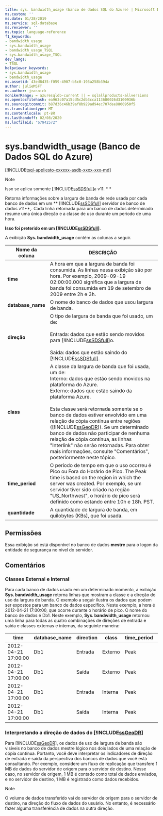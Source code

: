 ```yaml
---
title: sys. bandwidth_usage (banco de dados SQL do Azure) | Microsoft Docs
ms.custom: ''
ms.date: 01/28/2019
ms.service: sql-database
ms.reviewer: ''
ms.topic: language-reference
f1_keywords:
- bandwidth_usage
- sys.bandwidth_usage
- bandwidth_usage_TSQL
- sys.bandwidth_usage_TSQL
dev_langs:
- TSQL
helpviewer_keywords:
- sys.bandwidth_usage
- bandwidth_usage
ms.assetid: 43ed8435-f059-4907-b5c0-193a258b394a
author: julieMSFT
ms.author: jrasnick
monikerRange: = azuresqldb-current || = sqlallproducts-allversions
ms.openlocfilehash: ea963c07a15cd5c2db3cca113680026d3100936b
ms.sourcegitcommit: b87d36c46b39af8b929ad94ec707dee8800950f5
ms.translationtype: MT
ms.contentlocale: pt-BR
ms.lasthandoff: 02/08/2020
ms.locfileid: "67942572"
---
```

# <a name="sysbandwidth_usage-azure-sql-database"></a>sys.bandwidth_usage (Banco de Dados SQL do Azure)

[!INCLUDE[tsql-appliesto-xxxxxx-asdb-xxxx-xxx-md](../../includes/tsql-appliesto-xxxxxx-asdb-xxxx-xxx-md.md)]

> [!NOTE]
> Isso se aplica somente [!INCLUDE[ssSDSfull](../../includes/sssdsfull-md.md)]a v11. * *  
  
 Retorna informações sobre a largura de banda de rede usada por cada banco de dados em um ** [!INCLUDE[ssSDSfull](../../includes/sssdsfull-md.md)] servidor de banco de dados v11**,. Cada linha retornada para um banco de dados determinado resume uma única direção e a classe de uso durante um período de uma hora.  
  
 **Isso foi preterido em um [!INCLUDE[ssSDSfull](../../includes/sssdsfull-md.md)].**  
  
 A exibição **Sys. bandwidth_usage** contém as colunas a seguir.  
  
|Nome da coluna|DESCRIÇÃO|  
|-----------------|-----------------|  
|**time**|A hora em que a largura de banda foi consumida. As linhas nessa exibição são por hora. Por exemplo, 2009-09-19 02:00:00.000 significa que a largura de banda foi consumida em 19 de setembro de 2009 entre 2h e 3h.|  
|**database_name**|O nome do banco de dados que usou largura de banda.|  
|**direção**|O tipo de largura de banda que foi usado, um de:<br /><br /> Entrada: dados que estão sendo movidos para [!INCLUDE[ssSDSfull](../../includes/sssdsfull-md.md)]o.<br /><br /> Saída: dados que estão saindo do [!INCLUDE[ssSDSfull](../../includes/sssdsfull-md.md)].|  
|**class**|A classe da largura de banda que foi usada, um de:<br />Interno: dados que estão sendo movidos na plataforma do Azure.<br />Externo: dados que estão saindo da plataforma Azure.<br /><br /> Esta classe será retornada somente se o banco de dados estiver envolvido em uma relação de cópia contínua entre regiões ([!INCLUDE[ssGeoDR](../../includes/ssgeodr-md.md)]). Se um determinado banco de dados não participar de nenhuma relação de cópia contínua, as linhas "Interlink" não serão retornadas. Para obter mais informações, consulte "Comentários", posteriormente neste tópico.|  
|**time_period**|O período de tempo em que o uso ocorreu é Pico ou Fora do Horário de Pico. The Peak time is based on the region in which the server was created. Por exemplo, se um servidor tiver sido criado na região "US_Northwest", o horário de pico será definido como estando entre 10h e 18h. PST.|  
|**quantidade**|A quantidade de largura de banda, em quilobytes (KBs), que foi usada.|  
  
## <a name="permissions"></a>Permissões

 Essa exibição só está disponível no banco de dados **mestre** para o logon da entidade de segurança no nível do servidor.  
  
## <a name="remarks"></a>Comentários  
  
### <a name="external-and-internal-classes"></a>Classes External e Internal

 Para cada banco de dados usado em um determinado momento, a exibição **Sys. bandwidth_usage** retorna linhas que mostram a classe e a direção do uso da largura de banda. O exemplo a seguir ilustra os dados que podem ser expostos para um banco de dados específico. Neste exemplo, a hora é 2012-04-21 17:00:00, que ocorre durante o horário de pico. O nome do banco de dados é Db1. Neste exemplo, **Sys. bandwidth_usage** retornou uma linha para todas as quatro combinações de direções de entrada e saída e classes externas e internas, da seguinte maneira:  
  
|time|database_name|direction|class|time_period|quantidade|  
|----------|--------------------|---------------|-----------|------------------|--------------|  
|2012-04-21 17:00:00|Db1|Entrada|Externo|Peak|66|  
|2012-04-21 17:00:00|Db1|Saída|Externo|Peak|741|  
|2012-04-21 17:00:00|Db1|Entrada|Interna|Peak|1052|  
|2012-04-21 17:00:00|Db1|Saída|Interna|Peak|3525|  
  
### <a name="interpreting-data-direction-for-includessgeodrincludesssgeodr-mdmd"></a>Interpretando a direção de dados do [!INCLUDE[ssGeoDR](../../includes/ssgeodr-md.md)]

 Para [!INCLUDE[ssGeoDR](../../includes/ssgeodr-md.md)], os dados de uso de largura de banda são visíveis no banco de dados mestre lógico nos dois lados de uma relação de cópia contínua. Portanto, você deve interpretar os indicadores de direção de entrada e saída da perspectiva dos bancos de dados que você está consultando. Por exemplo, considere um fluxo de replicação que transfere 1 MB de dados do servidor de origem para o servidor de destino. Nesse caso, no servidor de origem, 1 MB é contado como total de dados enviados, e no servidor de destino, 1 MB é registrado como dados recebidos.  
  
> [!NOTE]  
> O volume de dados transferido vai do servidor de origem para o servidor de destino, na direção do fluxo de dados do usuário. No entanto, é necessário fazer alguma transferência de dados na outra direção.  
